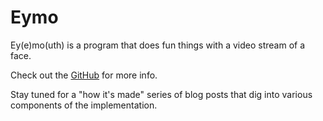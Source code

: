 # Eymo

Ey(e)mo(uth) is a program that does fun things with a video stream of a face.

Check out the [GitHub](https://github.com/jackrr/eymo) for more info.

Stay tuned for a "how it's made" series of blog posts that dig into various components of the implementation.
